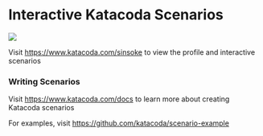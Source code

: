 # Interactive Katacoda Scenarios

[![](http://shields.katacoda.com/katacoda/sinsoke/count.svg)](https://www.katacoda.com/sinsoke "Get your profile on Katacoda.com")

Visit https://www.katacoda.com/sinsoke to view the profile and interactive scenarios

### Writing Scenarios
Visit https://www.katacoda.com/docs to learn more about creating Katacoda scenarios

For examples, visit https://github.com/katacoda/scenario-example
